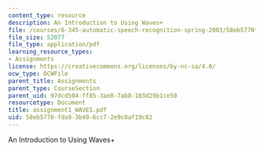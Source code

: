 ```yaml
---
content_type: resource
description: An Introduction to Using Waves+
file: /courses/6-345-automatic-speech-recognition-spring-2003/58eb5770fda93b496cc72e9c0af19c82_assignment1_WAVES.pdf
file_size: 52077
file_type: application/pdf
learning_resource_types:
- Assignments
license: https://creativecommons.org/licenses/by-nc-sa/4.0/
ocw_type: OCWFile
parent_title: Assignments
parent_type: CourseSection
parent_uid: 97dcd504-ff85-3ae8-7ab8-103d29b1ce50
resourcetype: Document
title: assignment1_WAVES.pdf
uid: 58eb5770-fda9-3b49-6cc7-2e9c0af19c82
---
```

An Introduction to Using Waves+